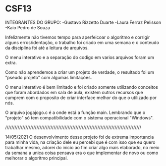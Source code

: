 # CSF13
 INTEGRANTES DO GRUPO:
 -Gustavo Rizzetto Duarte
 -Laura Ferraz Pelisson
 -Kaio Pedro de Souza

Infelizmente não tivemos tempo para aperfeicoar o algoritmo e corrigir alguns erros/identação, o trabalho foi criado em uma semana e o conteudo da disciplina foi até a leitura de arquivos.
 
 O menu interativo e a separação do codigo em varios arquivos foram um extra. 

Como não aprendemos a criar um projeto de verdade, o resultado foi um "pseudo projeto" com algumas limitações.

O menu interativo é bem limitado e foi criado somente utilizando conceitos que foram abordados em sala de aula, existem outros recursos que cumprem com o proposito de criar interface melhor do que o utilizado por nós.

O arquivo jogajogo.c é a onde está a função main. 
Lembrando que o "projeto" só tem compatibilidade com o sistema operacional "Windows".

///////////////////////////////////////////////////////////////////////////////////////

14/05/2021
O desenvolvimento desse projeto foi de extrema importancia para minha vida, na criação dele eu percebi que é com isso que eu quero trabalhar mesmo, adorei do inicio ao fim criar algo mais elaborado, no meio da semana a unica coisa pensava era o que implementar de novo ou como melhorar o algoritmo principal.






